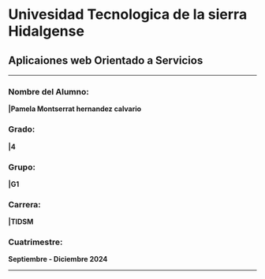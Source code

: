 # **Univesidad Tecnologica de la sierra Hidalgense**

## **Aplicaiones web Orientado a Servicios**

---

### Nombre del Alumno:
**|Pamela Montserrat hernandez calvario**

### Grado:
**|4**

### Grupo:
**|G1**

### Carrera:
**|TIDSM**

### Cuatrimestre:
**Septiembre - Diciembre 2024**

---

